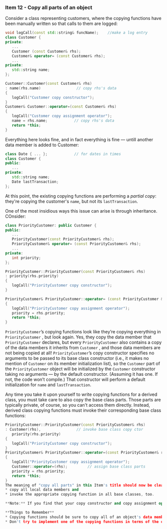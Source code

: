 ### Item 12 - Copy all parts of an object
Consider a class representing customers, where the copying functions have been manually written so that calls to them are logged:
```C++
void logCall(const std::string& funcName);    //make a log entry
class Customer {
private:
   ...
   Customer (const Customer& rhs);
   Customer& operator= (const Customer& rhs);
   ...
private:
   std::string name;
};

Customer::Customer(const Customer& rhs)
: name(rhs.name)                // copy rhs's data
{
   logCall("Customer copy constructor");
}
Customer& Customer::operator=(const Customer& rhs)
{
   logCall("Customer copy assignment operator");
   name = rhs.name;            // copy rhs's data
   return *this;
}
```
Everything here looks fine, and in fact everything is fine — untill another data member is added to Customer:
```C++
class Date { ... };            // for dates in times
class Customer {
public:
   ...
private:
   std::string name;
   Date lastTransaction;
};
```
At this point, the existing copying functions are performing a _partial copy_: they're copying the customer's `name`, but not its `lastTransaction`.

One of the most insidious ways this issue can arise is through inheritance. COnsider:
```C++
class PriorityCustomer: public Customer {
public:
   ...
   PriorityCustomer(const PriorityCustomer& rhs);
   PriorityCustomer& operator= (const PriorityCustomer& rhs);
   ...
private:
   int priority;
};

PriorityCustomer::PriorityCustomer(const PriorityCustomer& rhs)
: priority(rhs.priority)
{
   logCall("PriorityCustomer copy constructor");
}

PriorityCustomer& PriorityCustomer::operator= (const PriorityCustomer &rhs)
{
   logCall("PriorityCustomer copy assignment operator");
   priority = rhs.priority;
   return *this;
}
```
`PriorityCustomer`’s copying functions look like they’re copying everything in `PriorityCustomer` , but look again. Yes, they copy the data member that `PriorityCustomer` declares, but every `PriorityCustomer` also contains a copy of the data members it inherits from `Customer` , and those data members are not being copied at all! `PriorityCustomer`’s copy constructor specifies no arguments to be passed to its base class constructor (i.e., it makes no mention of `Customer` on its member initialization list), so the `Customer` part of the `PriorityCustomer` object will be
initialized by the `Customer` constructor taking no arguments — by the default constructor. (Assuming it has one. If not, the code won’t compile.) That constructor will perform a default initialization for `name` and `lastTransaction`.

Any time you take it upon yourself to write copying functions for a derived class, you must take care to also copy the base class parts. Those parts are typically private, of course, so you can't access them directly. Instead, derived class copying functions must invoke their corresponding base class functions:
```C++
PriorityCustomer::PriorityCustomer(const PriorityCustomer& rhs)
: Customer(rhs),                // invoke base class copy ctor
   priority(rhs.priority)
{
   logCall("PriorityCustomer copy constructor");
}
PriorityCustomer& PriorityCustomer::operator=(const PriorityCustomer& rhs)
{
   logCall("PriorityCustomer copy assignment operator");
   Customer::operator=(rhs);         // assign base class parts
   priority = rhs.priority;
   return *this;
}
The meaning of "copy all parts" in this Item's title should now be clear. When you're writing a copy function, be sure to
* copy all local data members and
* invoke the appropriate copying function in all base classes, too.

**Note:** If you find that your copy constructor and copy assignment operator have similar code bodies, eliminate the duplication by creating a third member function that both call. Such a function is typically private and is often named `init`. This strategy is safe, proven way to eliminate code duplication in copy constructor and copy assignment operators.

**Things to Remember**
* Copying functions should be sure to copy all of an object's data members and all of its base class parts.
* Don't try to implement one of the copying functions in terms of the other. Instead, put common functionality in a third function that both call.
```




